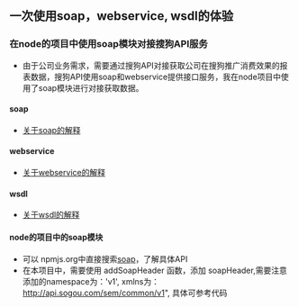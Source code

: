 ## 一次使用soap，webservice, wsdl的体验
### 在node的项目中使用soap模块对接搜狗API服务
- 由于公司业务需求，需要通过搜狗API对接获取公司在搜狗推广消费效果的报表数据，搜狗API使用soap和webservice提供接口服务，我在node项目中使用了soap模块进行对接获取数据。

#### soap

- <a href='http://www.hudong.com/wiki/SOAP'>关于soap的解释</a>

#### webservice

- <a href='http://www.baike.com/wiki/WebService'>关于webservice的解释</a>

#### wsdl

- <a href='http://www.baike.com/wiki/wsdl'>关于wsdl的解释</a>

#### node的项目中的soap模块
- 可以 npmjs.org中直接搜索<a href='https://www.npmjs.com/package/soap'>soap</a>，了解具体API
- 在本项目中，需要使用 addSoapHeader 函数，添加 soapHeader,需要注意添加的namespace为：'v1', xmlns为：http://api.sogou.com/sem/common/v1", 具体可参考代码


